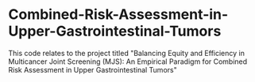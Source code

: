 # Combined-Risk-Assessment-in-Upper-Gastrointestinal-Tumors
This code relates to the project titled "Balancing Equity and Efficiency in Multicancer Joint Screening (MJS): An Empirical Paradigm for Combined Risk Assessment in Upper Gastrointestinal Tumors"
